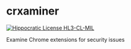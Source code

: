 # crxaminer

[![Hippocratic License HL3-CL-MIL](https://img.shields.io/static/v1?label=Hippocratic%20License&message=HL3-CL-MIL&labelColor=5e2751&color=bc8c3d)](https://firstdonoharm.dev/version/3/0/cl-mil.html)

Examine Chrome extensions for security issues
